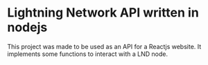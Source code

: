 # Lightning Network API written in nodejs

This project was made to be used as an API for a Reactjs website. It implements some functions to interact with a LND node.
